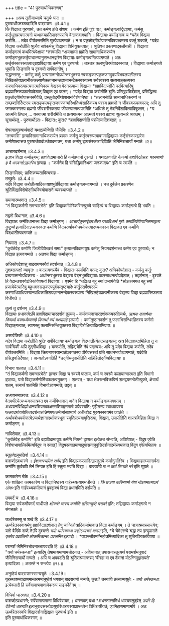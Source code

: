 +++
title = "41 पुरुषार्थाधिकरणम्"

+++
॥अथ तृतीयाध्याये चतुर्थः पादः ॥  
पुरुषार्थोऽतश्शब्दादिति बादरायणः ॥3.4.1॥  
किं विद्यातः पुरुषार्थः, उत कर्मण इति संशयः । कर्मण इति पूर्वः पक्षः; कर्माङ्गत्वाद्विद्यायाः, कर्मसु कर्तृभूतप्रत्यगात्मनो याथात्म्यप्रतिपादनपराणि वेदान्तवाक्यानि । विद्यायाः कर्माङ्गत्वं च *यदेव विद्यया करोति.... तदेव वीर्यवत्तरमिति श्रुत्यैवावगम्यते । न च प्रकृतोद्गीथोपासनविषयत्वमस्य वक्तुं शक्यते, *यदेव विद्यया करोतीति श्रुत्यैव सर्वकर्मसु विद्याया विनियुक्तत्वात् । श्रुतिश्च प्रकरणाद्बलीयसी । विद्यायाः कर्माङ्गत्वं कथमित्यपेक्षायां *तत्त्वमसि *अयमात्मा ब्रह्मेति सामानाधिकरण्येन कर्माङ्गभूतकर्तृयाथात्म्यानुसन्धानद्वारेण विद्यायाः कर्माङ्गत्वमित्यवगम्यते । अतः कर्तृसंस्काररूपत्वाद्ब्रह्मविद्यायाः कर्मण एव पुरुषार्थः । तत्रतत्र फलश्रुतिरर्थवादस्स्यात् । विद्यायाः कर्माङ्गत्वे भूयांसि लिङ्गानि च दृश्यन्ते सर्ववेदान्तेषु ।   
राद्धान्तस्तु - कर्मसु कर्तुः प्रत्यगात्मनोऽर्थान्तरभूतस्य स्वसङ्कल्पकृतजगदुदयविभवलयलीलस्य निखिलहेयप्रत्यनीककल्याणैकतानानन्तज्ञानानन्दैकस्वरूपस्य सर्वेश्वरस्य सत्यसङ्कल्पस्य करणाधिपरूपप्रत्यगात्माधिपस्य वेद्यस्य वेदनरूपाया विद्यायाः *ब्रह्मविदाप्नोति परमित्यादिषु ब्रह्मप्राप्तिरूपफलोपदेशात् विद्यात एव फलम् । *यदेव विद्यया करोतीति श्रुतिः प्रसिद्धवन्निर्देशात्, प्रसिद्धिश्च प्रकृतोद्गीथोपासनस्यैवेति, प्रस्तुतोद्गीथोपासनविशेषनिष्ठा । *तत्त्वमसीति सामानाधिकरण्यं च तच्छब्दनिर्दिष्टस्य स्वसङ्कल्पकृतजगज्जन्मस्थितिध्वंसादिकस्य परस्य ब्रह्मणो न जीवस्वरूपत्वपरम्; अपि तु जगत्कारणस्य ब्रह्मणो जीवशरीरकतया जीवस्यात्मत्वपरमिति *अधिकं तु भेदनिर्देशादित्यादिषूक्तम् । *य आत्मनि तिष्ठन् ... यस्यात्मा शरीरमिति च प्रत्यगात्मन आत्मत्वं परस्य ब्रह्मणः श्रुत्यन्तरे व्यक्तम् ।   
सूत्रार्थस्तु - पुरुषार्थोऽतः - विद्यातः; कुतः? *ब्रह्मविदाप्नोति परमित्यादिशब्दात् ॥

शेषत्वात्पुरुषार्थवादो यथाऽन्येष्विति जैमिनिः ॥3.4.2॥  
'तत्त्वमसि' इत्यादिसामानाधिकरण्येन ब्रह्मणः कर्मसु कर्तृस्वरूपत्वावगमाद्विद्यायाः कर्तृसंस्कारद्वारेण कर्मशेषत्वात्तत्र पुरुषार्थवादोऽर्थवादमात्रम्, यथा अन्येषु द्रव्यसंस्कारादिष्विति जैमिनिराचार्यो मन्यते ॥२॥

आचारदर्शनात् ॥3.4.3॥  
इतश्च विद्या कर्माङ्गम्; ब्रह्मविदामाचारो हि कर्मप्रधानो दृश्यते । यथाऽश्वपतिः केकयो ब्रह्मविदग्रेसरः *यक्ष्यमाणो ह वै भगवन्तोऽहमस्मि* इत्याह । "कर्मणैव हि संसिद्धिमास्थिता जनकादयः" इति च स्मर्यते ॥

लिङ्गमिदम्; प्राप्तिरुच्यतामित्यत्राह -   
तच्छ्रुतेः ॥3.4.4॥  
यदेव विद्यया करोतीत्यादिकायाश्श्रुतेर्विद्यायाः कर्माङ्गत्वमवगम्यते । नच दुर्बलेन प्रकरणेन श्रुतिर्विद्याविशेषोद्गीथविषयोपासने व्यवस्थाप्यते ॥

समन्वारम्भणात् ॥3.4.5॥  
"तं विद्याकर्मणी समन्वारभेते" इति विद्याकर्मणोरेकस्मिन्पुरुषे साहित्यं च विद्यायाः कर्माङ्गत्वे हि भवति ।

तद्वतो विधानात् ॥3.4.6॥  
विद्यावतः कर्मविधानाच्च विद्या कर्माङ्गम् । *आचार्यकुलाद्वेदमधीत्य यथाविधानं गुरोः कर्मातिशेषेणाभिसमावृत्य कुटुम्बे* इत्यादिनाऽध्ययनवतः कर्माणि विदधदर्थावबोधपर्यन्तत्वादध्ययनस्य विद्यावत एव कर्माणि विदधातीत्यवगम्यते ॥

नियमात् ॥3.4.7॥  
"कुर्वन्नेवेह कर्माणि जिजीविषेच्छतं समाः" इत्यात्मविदामायुषः कर्मसु नियमदर्शनाच्च कर्मण एव पुरुषार्थः; न विद्यात इत्यवगम्यते । अतश्च विद्या कर्माङ्गम् ।

अधिकोपदेशात्तु बादरायणस्यैवं तद्दर्शनात् ॥3.4.8॥  
तुशब्दात्पक्षो व्यावृत्तः । बादरायणस्यैवं - विद्यातः फलमिति मतम्; कुतः? अधिकोपदेशात् - कर्मसु कर्तुः प्रत्यगात्मनोऽधिकस्य - अर्थान्तरभूतस्य वेद्यस्य वेदनभूतविद्यायाः फलसाधनत्वोपदेशात् । तद्दर्शनात् - दृश्यते हि वेदान्तवाक्येऽधिकविषयत्वं विद्यायाः । एवमेव हि *तदैक्षत बहु स्यां प्रजायेयेति *सोऽकामयत बहु स्यां प्रजायेयेत्यादिषु बहुभवनसङ्कल्पपूर्वकसृष्ट्यादेः कर्तुस्सर्वेश्वरस्य करणाधिपाधिपस्यानवधिकातिशयज्ञानानन्दैकस्वरूपस्य निखिलहेयप्रत्यनीकस्य वेद्यस्य विद्या ब्रह्मप्राप्तिफलाय विधीयते ॥

तुल्यं तु दर्शनम् ॥3.4.9॥  
विद्यायाः प्रधानत्वेऽपि ब्रह्मविदामाचारदर्शनं तुल्यम् - कर्मणामनाचारदर्शनमप्यस्तीत्यर्थः, *ऋषयः कावषेयाः किमर्था वयमध्येष्यामहे किमर्था वयं यक्ष्यामहे* इत्यादौ । कर्मानुष्ठानदर्शनं तु फलाभिसन्धिरहितस्य कर्मणो विद्याङ्गत्वात्; त्यागस्तु फलाभिसन्धियुक्तस्य विद्याविरोधित्वादित्यभिप्रायः ॥

असार्वत्रिकी ॥3.4.10॥  
यदेव विद्यया करोतीति श्रुतिः सर्वविद्यायाः कर्माङ्गत्वं विदधातीत्येतदसङ्गतम्; अत्र विद्याशब्दाभिहिता तु न सार्वत्रिकी अपि तूद्गीथविद्या । यत्करोति, तद्विद्ययेति नैवं पदान्वयः; अपि तु यदेव विद्यया करोति, तदेव वीर्यवत्तरमिति । विद्यया क्रियमाणस्यान्यतोऽवगतस्य वीर्यवत्तरत्वं प्रति साधनभावोऽवगम्यते, यदेवेति प्रसिद्धवन्निर्देशात् । अन्यतोऽवगतिर्हि *उद्गीथमुपासीतेति सन्निहितोद्गीथविद्यायाः ॥

विभागः शतवत् ॥3.4.11॥  
"तं विद्याकर्मणी समन्वारभेते" इत्यत्र विद्या च स्वस्मै फलाय, कर्म च स्वस्मै फलायान्वारभत इति विभागो द्रष्टव्यः, यतो विद्याकर्मणोर्भिन्नफलत्वमुक्तम् । शतवत् - यथा क्षेत्ररत्नविक्रयिणं शतद्वयमन्वेतीत्युक्ते, क्षेत्रार्थं शतम्, रत्नार्थं शतमिति विभागोऽवगम्यते; तद्वत् ॥

अध्ययनमात्रवतः ॥3.4.12॥  
वेदमधीत्येत्यध्ययनमात्रवत एव कर्मविधानात् अनेन विद्याया न कर्माङ्गत्वमवगतम् । अध्ययनविधिर्ह्याधानवन्नियमवदक्षरराशिग्रहणमात्रे पर्यवस्यति; गृहीतस्य स्वाध्यायस्य फलवदर्थावबोधित्वदर्शनात्तन्निर्णयफलमीमांसाश्रवणे अधीतवेदः पुरुषस्स्वयमेव प्रवर्तते । अर्थावबोधपर्यन्तत्वेऽप्यर्थज्ञानादर्थान्तरभूता स्मृतिप्रत्ययावृत्तिरूपा, विद्यात्, उपासीतेति शास्त्रविहिता विद्या न कर्माङ्गम् ॥

नाविशेषात् ॥3.4.13॥  
"कुर्वन्नेवेह कर्माणि" इति ब्रह्मविदामायुषः कर्मणि नियमो दृश्यत इत्येतन्न संभवति, अविशेषात् - विदुष एवेति विशेषाभावात्किमित्यविदुषः न स्यात्? विदुषस्त्वाप्रयाणादुपासनानुवृत्तिदर्शनादर्थस्वभावात् विदुष एवेत्यभिप्रायः ॥

स्तुतयेऽनुमतिर्वा ॥3.4.14॥  
वाशब्दोऽवधारणे । *ईशावास्यमिदं सर्वम्* इति विद्याप्रकरणाद्विद्यास्तुतये कर्मानुमतिरेव । विद्यामाहात्म्यात्सर्वदा कर्माणि कुर्वन्नपि तैर्न लिप्यत इति हि स्तुता भवति विद्या । वाक्यशेषे च *न कर्म लिप्यते नरे* इति श्रूयते ॥

कामकारेण चैके ॥3.4.15॥  
एके शाखिनः कामकारेण च विद्यानिष्ठस्य गार्हस्थ्यत्यागमधीयते । *किं प्रजया करिष्यामो येषां नोऽयमात्माऽयं लोकः* इति गार्हस्थ्यकर्मत्यागं ब्रुवद्वाक्यं विद्या प्रधानमिति दर्शयति ॥

उपमर्दं च ॥3.4.16॥  
विद्यया सर्वकर्मोपमर्दं चाधीयते *क्षीयन्ते चास्य कर्माणि तस्मिन्दृष्टे परावरे* इति; तद्विद्यायाः कर्माङ्गत्वे न संगच्छते ॥

ऊर्ध्वरेतस्सु च शब्दे हि ॥3.4.17॥  
ऊर्ध्वरेतस्स्वाश्रमेषु ब्रह्मविद्यादर्शनात् तेषु चाग्निहोत्रादिकर्माभावान्न विद्या कर्माङ्गम् । ते चात्राश्रमास्सन्त्येव; यतो वैदिके शब्दे तेऽपि दृश्यन्ते *त्रयो धर्मस्कन्धा यज्ञोऽध्ययनं दानम्* इति, *ये चेमेऽरण्ये श्रद्धा तप इत्युपासते *एतमेव प्रव्राजिनो लोकमिच्छन्तः प्रव्रजन्ति* इत्यादौ । *यावज्जीवमग्निहोत्रमित्यादिका तु श्रुतिरविरक्तविषया ॥

परामर्शं जैमिनिरचोदनाच्चापवदति हि ॥3.4.18॥  
"त्रयो धर्मस्कन्धाः" इत्यादिषु तेषामाश्रमाणामचोदनात् - अविधानात् उपासनास्तुत्यर्थं परामर्शमनुवादं जैमिनिराचार्यो मन्यते । अपि च अपवदति हि श्रुतिराश्रमान्तरम् 'वीरहा वा एष देवानां योऽग्निमुद्वासयते' इत्यादिका । अतस्ते न सन्त्येव ॥१८॥

अनुष्ठेयं बादरायणस्साम्यश्रुतेः ॥3.4.19॥  
गृहस्थाश्रमवदाश्रमान्तरमप्यनुष्ठेयं भगवान् बादरायणो मन्यते; कुतः? तस्यापि तत्साम्यश्रुतेः - *त्रयो धर्मस्कन्धाः* इत्येवमादौ हि सर्वेषामाश्रमाणामेकरूपं सङ्कीर्तनम् ॥

विधिर्वा धारणवत् ॥3.4.20॥  
वाशब्दोऽवधारणे; सर्वेषामाश्रमाणां विधिरेवायम् । धारणवत् यथा *अधस्तात्समिधं धारयन्ननुद्रवेत् *उपरि हि देवेभ्यो धारयति* इत्यनुवादसरूपेऽप्युपरिधारणस्याप्राप्तत्वेन विधिराश्रीयते; एवमिहाश्रमाणामपि । अतः ऊर्ध्वरेतस्स्वपि विद्यादर्शनाद्विद्यातः पुरुषार्थ इति ॥  
इति पुरुषार्थाधिकरणम् ॥